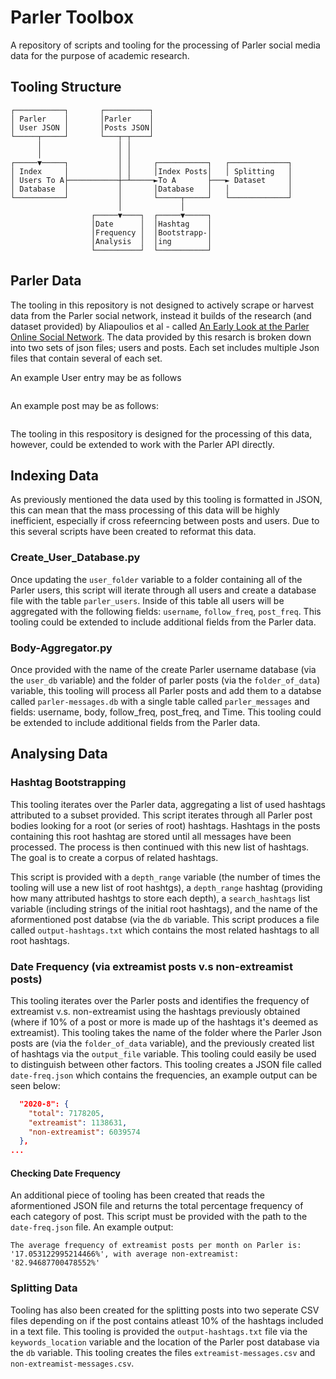 # Parler Toolbox
A repository of scripts and tooling for the processing of Parler social media data for the purpose of academic research.

## Tooling Structure
```
┌───────────┐       ┌──────────┐
│ Parler    │       │Parler    │
│ User JSON │       │Posts JSON│
└─────┬─────┘       └───┬─┬────┘
      │                 │ │
      │                 │ │
┌─────▼─────┐           │ │     ┌───────────┐   ┌─────────────┐
│ Index     │           │ │     │Index Posts│   │ Splitting   │
│ Users To A├───────────┼─┴─────►To A       ├───► Dataset     │
│ Database  │           │       │Database   │   │             │
└───────────┘           │       └─────┬─────┘   └─────────────┘
                        │             │
                  ┌─────▼────┐  ┌─────▼─────┐
                  │Date      │  │Hashtag    │
                  │Frequency │  │Bootstrapp-│
                  │Analysis  │  │ing        │
                  └──────────┘  └───────────┘
```

## Parler Data
The tooling in this repository is not designed to actively scrape or harvest data from the Parler social network, instead it builds of the research (and dataset provided) by Aliapoulios et al - called [An Early Look at the Parler Online Social Network](https://arxiv.org/pdf/2101.03820.pdf). The data provided by this resarch is broken down into two sets of json files; users and posts. Each set includes multiple Json files that contain several of each set.

An example User entry may be as follows
```JSON

```

An example post may be as follows:

```JSON

```

The tooling in this respository is designed for the processing of this data, however, could be extended to work with the Parler API directly.

## Indexing Data
As previously mentioned the data used by this tooling is formatted in JSON, this can mean that the mass processing of this data will be highly inefficient, especially if cross refeerncing between posts and users. Due to this several scripts have been created to reformat this data.

### Create_User_Database.py
Once updating the ```user_folder``` variable to a folder containing all of the Parler users, this script will iterate through all users and create a database file with the table ```parler_users```. Inside of this table all users will be aggregated with the following fields: ```username```, ```follow_freq```, ```post_freq```. This tooling could be extended to include additional fields from the Parler data.

### Body-Aggregator.py
Once provided with the name of the create Parler username database (via the ```user_db``` variable) and the folder of parler posts (via the ```folder_of_data```) variable, this tooling will process all Parler posts and add them to a databse called ```parler-messages.db``` with a single table called ```parler_messages``` and fields: username, body, follow_freq, post_freq, and Time. This tooling could be extended to include additional fields from the Parler data.

## Analysing Data

### Hashtag Bootstrapping
This tooling iterates over the Parler data, aggregating a list of used hashtags attributed to a subset provided.  This script iterates through all Parler post bodies looking for a root (or series of root) hashtags. Hashtags in the posts containing this root hashtag are stored until all messages have been processed. The process is then continued with this new list of hashtags. The goal is to create a corpus of related hashtags. 

This script is provided with a ```depth_range``` variable (the number of times the tooling will use a new list of root hashtgs), a ```depth_range``` hashtag (providing how many attributed hashtgs to store each depth), a ```search_hashtags``` list variable (including strings of the initial root hashtags), and the name of the aformentioned post databse (via the ```db``` variable. This script produces a file called ```output-hashtags.txt``` which contains the most related hashtags to all root hashtags.

### Date Frequency (via extreamist posts v.s non-extreamist posts)
This tooling iterates over the Parler posts and identifies the frequency of extreamist v.s. non-extreamist using the hashtags previously obtained (where if 10% of a post or more is made up of the hashtags it's deemed as extreamist). This tooling takes the name of the folder where the Parler Json posts are (via the ```folder_of_data``` variable), and the previously created list of hashtags via the ```output_file``` variable. This tooling could easily be used to distinguish between other factors. This tooling creates a JSON file called ```date-freq.json``` which contains the frequencies, an example output can be seen below:

```JSON
  "2020-8": {
    "total": 7178205,
    "extreamist": 1138631,
    "non-extreamist": 6039574
  },
...
```

#### Checking Date Frequency
An additional piece of tooling has been created that reads the aformentioned JSON file and returns the total percentage frequency of each category of post. This script must be provided with the path to the ```date-freq.json``` file. An example output:

```
The average frequency of extreamist posts per month on Parler is: '17.053122995214466%', with average non-extreamist: '82.94687700478552%'
```

### Splitting Data 
Tooling has also been created for the splitting posts into two seperate CSV files depending on if the post contains atleast 10% of the hashtags included in a text file. 
This tooling is provided the ```output-hashtags.txt``` file via the ```keywords_location``` variable and the location of the Parler post database via the ```db``` variable. This tooling creates the files ```extreamist-messages.csv``` and ```non-extreamist-messages.csv```.
